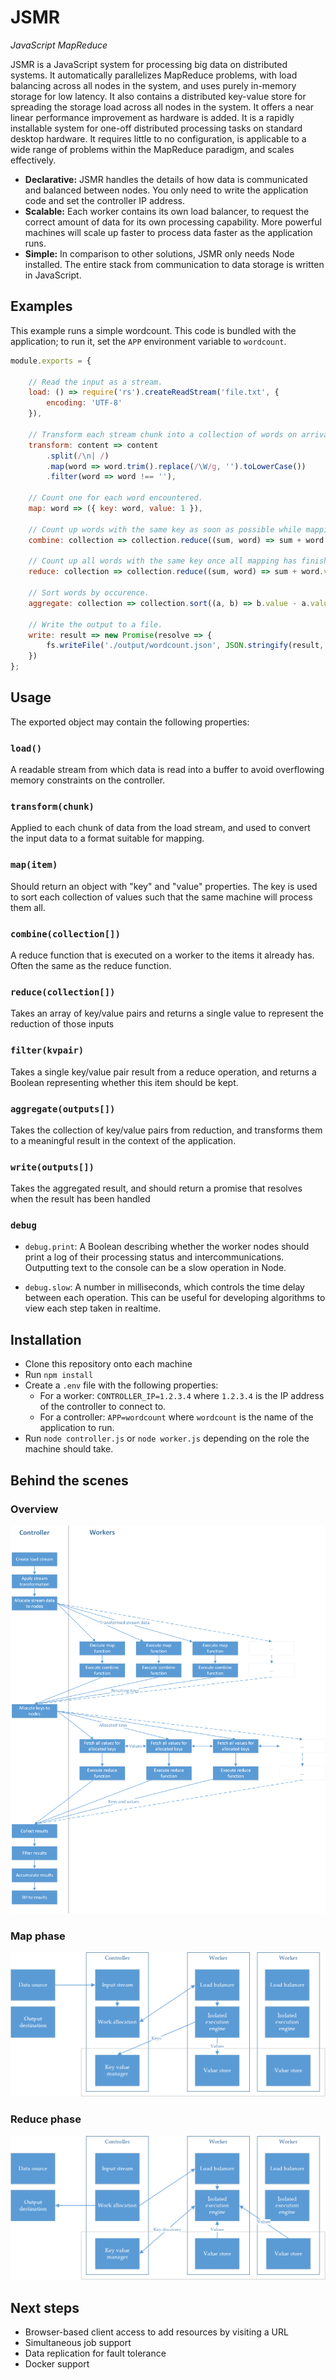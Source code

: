 # JSMR

_JavaScript MapReduce_

JSMR is a JavaScript system for processing big data on distributed systems. It automatically parallelizes MapReduce problems, with load balancing across all nodes in the system, and uses purely in-memory storage for low latency. It also contains a distributed key-value store for spreading the storage load across all nodes in the system. It offers a near linear performance improvement as hardware is added. It is a rapidly installable system for one-off distributed processing tasks on standard desktop hardware. It requires little to no configuration, is applicable to a wide range of problems within the MapReduce paradigm, and scales effectively.

* **Declarative:** JSMR handles the details of how data is communicated and balanced between nodes. You only need to write the application code and set the controller IP address.
* **Scalable:** Each worker contains its own load balancer, to request the correct amount of data for its own processing capability. More powerful machines will scale up faster to process data faster as the application runs.
* **Simple:** In comparison to other solutions, JSMR only needs Node installed. The entire stack from communication to data storage is written in JavaScript.

## Examples

This example runs a simple wordcount. This code is bundled with the application; to run it, set the `APP` environment variable to `wordcount`.

```js
module.exports = {

	// Read the input as a stream.
	load: () => require('rs').createReadStream('file.txt', {
		encoding: 'UTF-8'
	}),

	// Transform each stream chunk into a collection of words on arrival.
	transform: content => content
		.split(/\n| /)
		.map(word => word.trim().replace(/\W/g, '').toLowerCase())
		.filter(word => word !== ''),

	// Count one for each word encountered.
	map: word => ({ key: word, value: 1 }),

	// Count up words with the same key as soon as possible while mapping continues.
	combine: collection => collection.reduce((sum, word) => sum + word.value, 0),

	// Count up all words with the same key once all mapping has finished.
	reduce: collection => collection.reduce((sum, word) => sum + word.value, 0),

	// Sort words by occurence.
	aggregate: collection => collection.sort((a, b) => b.value - a.value),

	// Write the output to a file.
	write: result => new Promise(resolve => {
		fs.writeFile('./output/wordcount.json', JSON.stringify(result, null, '\t'), 'utf8', resolve);
	})
};
```

## Usage

The exported object may contain the following properties:

### `load()`

A readable stream from which data is read into a buffer to avoid overflowing memory constraints on the controller.

### `transform(chunk)`

Applied to each chunk of data from the load stream, and used to convert the input data to a format suitable for mapping.

### `map(item)`

Should return an object with "key" and "value" properties. The key is used to sort each collection of values such that the same machine will process them all.

### `combine(collection[])`

A reduce function that is executed on a worker to the items it already has. Often the same as the reduce function.

### `reduce(collection[])`

Takes an array of key/value pairs and returns a single value to represent the reduction of those inputs

### `filter(kvpair)`

Takes a single key/value pair result from a reduce operation, and returns a Boolean representing whether this item should be kept.

### `aggregate(outputs[])`

Takes the collection of key/value pairs from reduction, and transforms them to a meaningful result in the context of the application.

### `write(outputs[])`

Takes the aggregated result, and should return a promise that resolves when the result has been handled

### `debug`

- `debug.print`: A Boolean describing whether the worker nodes should print a log of their processing status and intercommunications. Outputting text to the console can be a slow operation in Node.

- `debug.slow`: A number in milliseconds, which controls the time delay between each operation. This can be useful for developing algorithms to view each step taken in realtime.

## Installation

- Clone this repository onto each machine
- Run `npm install`
- Create a `.env` file with the following properties:
	- For a worker: `CONTROLLER_IP=1.2.3.4` where `1.2.3.4` is the IP address of the controller to connect to.
	- For a controller: `APP=wordcount` where `wordcount` is the name of the application to run.
- Run `node controller.js` or `node worker.js` depending on the role the machine should take.

## Behind the scenes

### Overview

![](charts/4d03ef870e2a24db149f7c88e68168ae.png)

### Map phase

![](charts/badd50be3170ab90ab5281f28300c2c1.png)

### Reduce phase

![](charts/3ac82da55ed078685f94b6d7ddd2604d.png)

## Next steps

- Browser-based client access to add resources by visiting a URL
- Simultaneous job support
- Data replication for fault tolerance
- Docker support
